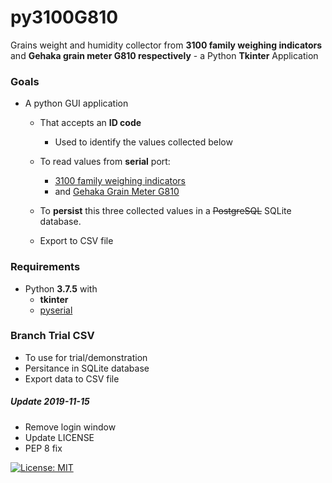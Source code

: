 # py3100G810
Grains weight and humidity collector from **3100 family weighing indicators** and **Gehaka grain meter G810 respectively** - a Python **Tkinter** Application

### Goals
* A python GUI application

  * That accepts an **ID code**
    * Used to identify the values collected below
  
  * To read values from **serial** port:
    * [3100 family weighing indicators](http://www.alfainstrumentos.com.br/produto/linha-3100-cs-painel/)
    * and [Gehaka Grain Meter G810](https://www.gehaka.com.br/produtos/linha-agricola/medidor-de-umidade-de-graos-de-bancada/g810-std)

  * To **persist** this three collected values in a ~~PostgreSQL~~ SQLite database.
  * Export to CSV file

### Requirements
* Python **3.7.5** with 
  * **tkinter**
  * [pyserial](https://github.com/pyserial/pyserial)

### Branch Trial CSV
* To use for trial/demonstration
* Persitance in SQLite database
* Export data to CSV file

##### Update 2019-11-15
* Remove login window
* Update LICENSE
* PEP 8 fix


[![License: MIT](https://img.shields.io/badge/License-MIT-yellow.svg)](https://opensource.org/licenses/MIT)